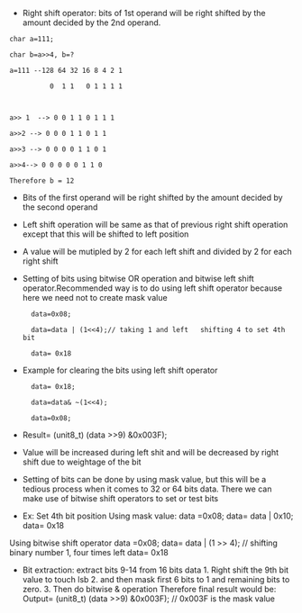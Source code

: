 * Right shift operator: bits of 1st operand will be right shifted by the amount decided by the 2nd operand.

```
char a=111;

char b=a>>4, b=?

a=111 --128 64 32 16 8 4 2 1

          0  1 1   0 1 1 1 1



a>> 1  --> 0 0 1 1 0 1 1 1

a>>2 --> 0 0 0 1 1 0 1 1

a>>3 --> 0 0 0 0 1 1 0 1

a>>4--> 0 0 0 0 0 1 1 0

Therefore b = 12
```

* Bits of the first operand will be right shifted by the amount decided by the second operand

* Left shift operation will be same as that of previous right shift operation except that this will be shifted to left position

* A value will be mutipled by 2 for each left shift and divided by 2 for each right shift

* Setting of bits using bitwise OR operation and bitwise left shift operator.Recommended way is to do using left shift operator because here we need not to create mask value

        data=0x08;

        data=data | (1<<4);// taking 1 and left   shifting 4 to set 4th bit

        data= 0x18

* Example for clearing the bits using left shift operator

        data= 0x18;

        data=data& ~(1<<4);

        data=0x08;

* Result= (unit8_t) (data >>9) &0x003F);

* Value will be increased during left shit and will be decreased by right shift due to weightage of the bit

* Setting of bits can be done by using mask value, but this will be a tedious process when it comes to 32 or 64 bits data. There we can make use of bitwise shift operators to set or test bits

* Ex: Set 4th bit position
Using mask value: data =0x08;
data= data | 0x10;
data= 0x18

Using bitwise shift operator data =0x08;
data= data | (1 >>  4); // shifting binary number 1, four times left
data= 0x18

* Bit extraction: extract  bits 9-14 from 16 bits data
        1. Right shift the 9th bit value to touch lsb
        2. and then mask first 6 bits to 1 and remaining bits to zero.
        3. Then do bitwise & operation
Therefore final result would be: Output= (unit8_t) (data >>9) &0x003F); // 0x003F is the mask value

